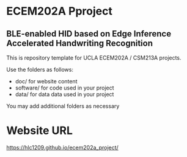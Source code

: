 # ECEM202A Pproject
## BLE-enabled HID based on Edge Inference Accelerated Handwriting Recognition
This is repository template for UCLA ECEM202A / CSM213A projects.

Use the folders as follows:

* doc/ for website content
* software/ for code used in your project
* data/ for data data used in your project

You may add additional folders as necessary

# Website URL
https://hlc1209.github.io/ecem202a_project/